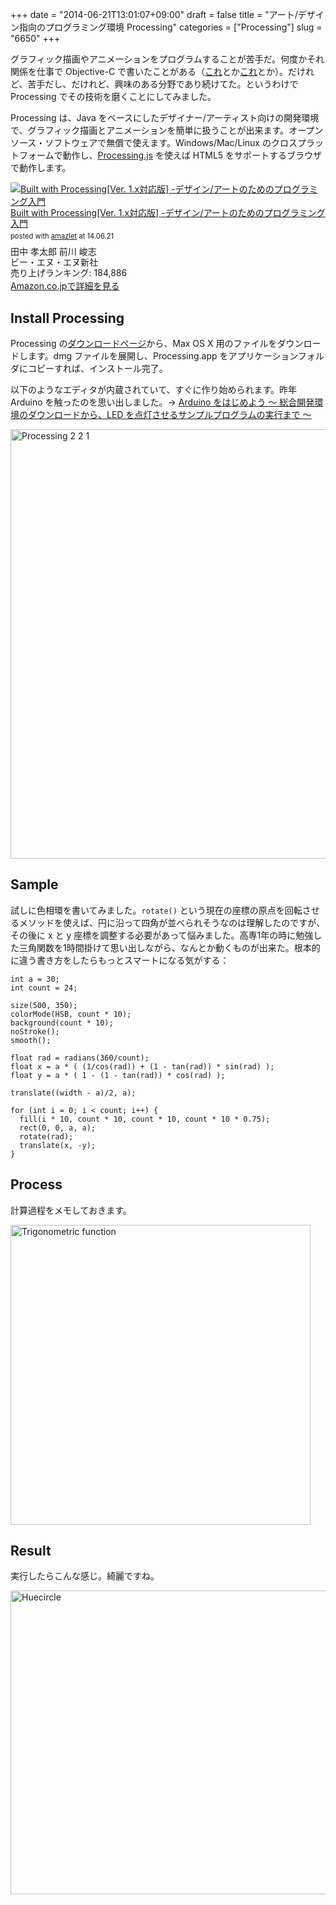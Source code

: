 +++
date = "2014-06-21T13:01:07+09:00"
draft = false
title = "アート/デザイン指向のプログラミング環境 Processing"
categories = ["Processing"]
slug = "6650"
+++

グラフィック描画やアニメーションをプログラムすることが苦手だ。何度かそれ関係を仕事で Objective-C で書いたことがある（<a href="https://itunes.apple.com/jp/app/adoresu-zhang-bao-cun/id598057806?mt=8&uo=4&at=11l3RT" target="_blank">これ</a>とか<a href="https://itunes.apple.com/jp/app/kyandikottonmachigai-tanshi/id628281619?mt=8&uo=4&at=11l3RT" target="_blank">これ</a>とか）。だけれど、苦手だし、だけれど、興味のある分野であり続けてた。というわけで Processing でその技術を磨くことにしてみました。

Processing は、Java をベースにしたデザイナー/アーティスト向けの開発環境で、グラフィック描画とアニメーションを簡単に扱うことが出来ます。オープンソース・ソフトウェアで無償で使えます。Windows/Mac/Linux のクロスプラットフォームで動作し、<a href="http://processingjs.org/" target="_blank">Processing.js</a> を使えば HTML5 をサポートするブラウザで動作します。

<div class="amazlet-box" style="margin-bottom:0px;"><div class="amazlet-image" style="float:left;margin:0px 12px 1px 0px;"><a href="http://www.amazon.co.jp/exec/obidos/ASIN/4861007070/rakuishi-22/ref=nosim/" name="amazletlink" target="_blank"><img src="http://ecx.images-amazon.com/images/I/61h0LZq-MyL._SL160_.jpg" alt="Built with Processing[Ver. 1.x対応版] -デザイン/アートのためのプログラミング入門" style="border: none;" /></a></div><div class="amazlet-info" style="line-height:120%; margin-bottom: 10px"><div class="amazlet-name" style="margin-bottom:10px;line-height:120%"><a href="http://www.amazon.co.jp/exec/obidos/ASIN/4861007070/rakuishi-22/ref=nosim/" name="amazletlink" target="_blank">Built with Processing[Ver. 1.x対応版] -デザイン/アートのためのプログラミング入門</a><div class="amazlet-powered-date" style="font-size:80%;margin-top:5px;line-height:120%">posted with <a href="http://www.amazlet.com/" title="amazlet" target="_blank">amazlet</a> at 14.06.21</div></div><div class="amazlet-detail">田中 孝太郎 前川 峻志 <br />ビー・エヌ・エヌ新社 <br />売り上げランキング: 184,886<br /></div><div class="amazlet-sub-info" style="float: left;"><div class="amazlet-link" style="margin-top: 5px"><a href="http://www.amazon.co.jp/exec/obidos/ASIN/4861007070/rakuishi-22/ref=nosim/" name="amazletlink" target="_blank">Amazon.co.jpで詳細を見る</a></div></div></div><div class="amazlet-footer" style="clear: left"></div></div>

<h2>Install Processing</h2>

Processing の<a href="https://processing.org/download/" target="_blank">ダウンロードページ</a>から、Max OS X 用のファイルをダウンロードします。dmg ファイルを展開し、Processing.app をアプリケーションフォルダにコピーすれば、インストール完了。

以下のようなエディタが内蔵されていて、すぐに作り始められます。昨年 Arduino を触ったのを思い出しました。&rarr; <a href="http://rakuishi.com/archives/5356" target="_blank">Arduino をはじめよう 〜 総合開発環境のダウンロードから、LED を点灯させるサンプルプログラムの実行まで 〜</a>

<img class="align-center" src="/images/2014/06/Processing-2.2.1.png" alt="Processing 2 2 1" title="Processing 2.2.1.png" border="0" width="728" height="687" />

<h2>Sample</h2>

試しに色相環を書いてみました。<code>rotate()</code> という現在の座標の原点を回転させるメソッドを使えば、円に沿って四角が並べられそうなのは理解したのですが、その後に x と y 座標を調整する必要があって悩みました。高専1年の時に勉強した三角関数を1時間掛けて思い出しながら、なんとか動くものが出来た。根本的に違う書き方をしたらもっとスマートになる気がする：

<pre><code>int a = 30;
int count = 24;

size(500, 350);
colorMode(HSB, count * 10);
background(count * 10);
noStroke();
smooth();

float rad = radians(360/count);
float x = a * ( (1/cos(rad)) + (1 - tan(rad)) * sin(rad) );
float y = a * ( 1 - (1 - tan(rad)) * cos(rad) );

translate((width - a)/2, a);

for (int i = 0; i &lt; count; i++) {
  fill(i * 10, count * 10, count * 10, count * 10 * 0.75);
  rect(0, 0, a, a);
  rotate(rad);
  translate(x, -y);
}</code></pre>

<h2>Process</h2>

計算過程をメモしておきます。

<img class="align-center" src="/images/2014/06/trigonometric-function.jpg" alt="Trigonometric function" title="trigonometric function.jpg" border="0" width="480" height="480" />

<h2>Result</h2>

実行したらこんな感じ。綺麗ですね。

<img class="align-center" src="/images/2014/06/huecircle.png" alt="Huecircle" title="huecircle.png" border="0" width="714" height="486" />
